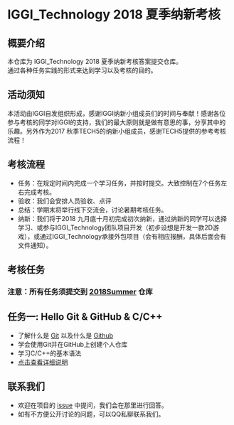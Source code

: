 # IGGI_Technology 2018 夏季纳新考核

## 概要介绍

本仓库为 IGGI_Technology 2018 夏季纳新考核答案提交仓库。  
通过各种任务实践的形式来达到学习以及考核的目的。

## 活动须知

本活动由IGGI自发组织形成，感谢IGGI纳新小组成员们的时间与奉献！感谢各位参与考核的同学对IGGI的支持，我们的最大原则就是做有意思的事，分享其中的乐趣。另外作为2017 秋季TECH5的纳新小组成员，感谢TECH5提供的参考考核流程！

## 考核流程

- 任务：在规定时间内完成一个学习任务，并按时提交。大致控制在7个任务左右完成考核。
- 验收：我们会安排人员验收、点评
- 总结：学期末将举行线下交流会，讨论暑期考核任务。
- 纳新：我们将于2018 九月底十月初完成初次纳新，通过纳新的同学可以选择学习、或参与IGGI_Technology团队项目开发（初步设想是开发一款2D游戏），或通过IGGI_Technology承接外包项目（会有相应报酬，具体后面会有文件通知）。

## 考核任务

### 注意：所有任务须提交到 [2018Summer](https://github.com/IGGITechnology/2018Summer) 仓库

## 任务一: Hello Git & GitHub & C/C++
- 了解什么是 [Git](https://git-scm.com/) 以及什么是 [Github](github.com (https://github.com/))
- 学会使用Git并在GitHub上创建个人仓库
- 学习C/C++的基本语法
- [点击查看详细说明](task1)

## 联系我们

- 欢迎在项目的 [issue](https://github.com/IGGITechnology/2018Summer/issues) 中提问，我们会在那里进行回答。
- 如有不方便公开讨论的问题，可以QQ私聊联系我们。
